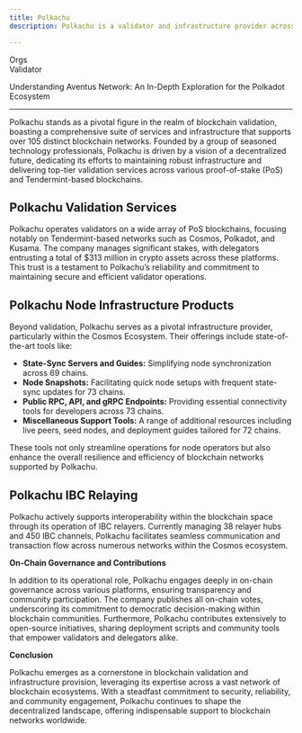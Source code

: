```yaml
---
title: Polkachu
description: Polkachu is a validator and infrastructure provider across 105+ networks, trusted with $313M in staked assets.

---
```

Orgs  
 Validator  

Understanding Aventus Network: An In-Depth Exploration for the Polkadot Ecosystem  

------------------------------------------------------------------------------------

Polkachu stands as a pivotal figure in the realm of blockchain validation, boasting a comprehensive suite of services and infrastructure that supports over 105 distinct blockchain networks. Founded by a group of seasoned technology professionals, Polkachu is driven by a vision of a decentralized future, dedicating its efforts to maintaining robust infrastructure and delivering top-tier validation services across various proof-of-stake (PoS) and Tendermint-based blockchains.

**Polkachu Validation Services**
--------------------------------

Polkachu operates validators on a wide array of PoS blockchains, focusing notably on Tendermint-based networks such as Cosmos, Polkadot, and Kusama. The company manages significant stakes, with delegators entrusting a total of $313 million in crypto assets across these platforms. This trust is a testament to Polkachu’s reliability and commitment to maintaining secure and efficient validator operations.

**Polkachu Node Infrastructure Products**
-----------------------------------------

Beyond validation, Polkachu serves as a pivotal infrastructure provider, particularly within the Cosmos Ecosystem. Their offerings include state-of-the-art tools like:

- **State-Sync Servers and Guides:** Simplifying node synchronization across 69 chains.
- **Node Snapshots:** Facilitating quick node setups with frequent state-sync updates for 73 chains.
- **Public RPC, API, and gRPC Endpoints:** Providing essential connectivity tools for developers across 73 chains.
- **Miscellaneous Support Tools:** A range of additional resources including live peers, seed nodes, and deployment guides tailored for 72 chains.

These tools not only streamline operations for node operators but also enhance the overall resilience and efficiency of blockchain networks supported by Polkachu.

**Polkachu IBC Relaying**
-------------------------

Polkachu actively supports interoperability within the blockchain space through its operation of IBC relayers. Currently managing 38 relayer hubs and 450 IBC channels, Polkachu facilitates seamless communication and transaction flow across numerous networks within the Cosmos ecosystem.

**On-Chain Governance and Contributions**

In addition to its operational role, Polkachu engages deeply in on-chain governance across various platforms, ensuring transparency and community participation. The company publishes all on-chain votes, underscoring its commitment to democratic decision-making within blockchain communities. Furthermore, Polkachu contributes extensively to open-source initiatives, sharing deployment scripts and community tools that empower validators and delegators alike.

**Conclusion**

Polkachu emerges as a cornerstone in blockchain validation and infrastructure provision, leveraging its expertise across a vast network of blockchain ecosystems. With a steadfast commitment to security, reliability, and community engagement, Polkachu continues to shape the decentralized landscape, offering indispensable support to blockchain networks worldwide.
